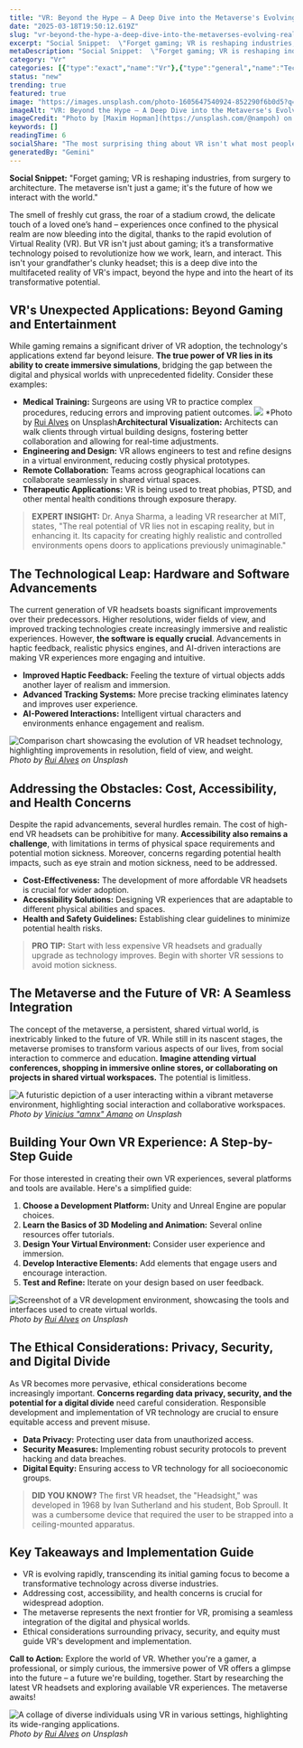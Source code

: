 ```yaml
---
title: "VR: Beyond the Hype – A Deep Dive into the Metaverse's Evolving Reality"
date: "2025-03-18T19:50:12.619Z"
slug: "vr-beyond-the-hype-a-deep-dive-into-the-metaverses-evolving-reality"
excerpt: "Social Snippet:  \"Forget gaming; VR is reshaping industries, from surgery to architecture. The metaverse isn't just a game; it's the future of how we interact with the world.\""
metaDescription: "Social Snippet:  \"Forget gaming; VR is reshaping industries, from surgery to architecture. The metaverse isn't just a game; it's the future of how we inter..."
category: "Vr"
categories: [{"type":"exact","name":"Vr"},{"type":"general","name":"Technology"},{"type":"medium","name":"Human-Computer Interaction"},{"type":"specific","name":"3D Modeling"},{"type":"niche","name":"Haptic Feedback"}]
status: "new"
trending: true
featured: true
image: "https://images.unsplash.com/photo-1605647540924-852290f6b0d5?q=85&w=1200&fit=max&fm=webp&auto=compress"
imageAlt: "VR: Beyond the Hype – A Deep Dive into the Metaverse's Evolving Reality"
imageCredit: "Photo by [Maxim Hopman](https://unsplash.com/@nampoh) on Unsplash"
keywords: []
readingTime: 6
socialShare: "The most surprising thing about VR isn't what most people think. Find out what experts really say about this game-changing topic."
generatedBy: "Gemini"
---
```




**Social Snippet:**  "Forget gaming; VR is reshaping industries, from surgery to architecture. The metaverse isn't just a game; it's the future of how we interact with the world."

The smell of freshly cut grass, the roar of a stadium crowd, the delicate touch of a loved one’s hand – experiences once confined to the physical realm are now bleeding into the digital, thanks to the rapid evolution of Virtual Reality (VR).  But VR isn't just about gaming; it’s a transformative technology poised to revolutionize how we work, learn, and interact. This isn't your grandfather's clunky headset; this is a deep dive into the multifaceted reality of VR's impact, beyond the hype and into the heart of its transformative potential.

## VR's Unexpected Applications: Beyond Gaming and Entertainment

While gaming remains a significant driver of VR adoption, the technology's applications extend far beyond leisure.  **The true power of VR lies in its ability to create immersive simulations**, bridging the gap between the digital and physical worlds with unprecedented fidelity.  Consider these examples:

*   **Medical Training:** Surgeons are using VR to practice complex procedures, reducing errors and improving patient outcomes.  ![   ](https://images.unsplash.com/photo-1667498606907-1f53824a8105?q=85&w=1200&fit=max&fm=webp&auto=compress)
*Photo by [Rui Alves](https://unsplash.com/@asfotosde1enorme) on Unsplash**Architectural Visualization:** Architects can walk clients through virtual building designs, fostering better collaboration and allowing for real-time adjustments.
*   **Engineering and Design:**  VR allows engineers to test and refine designs in a virtual environment, reducing costly physical prototypes.
*   **Remote Collaboration:** Teams across geographical locations can collaborate seamlessly in shared virtual spaces.
*   **Therapeutic Applications:** VR is being used to treat phobias, PTSD, and other mental health conditions through exposure therapy.

> **EXPERT INSIGHT:**  Dr. Anya Sharma, a leading VR researcher at MIT, states, "The real potential of VR lies not in escaping reality, but in enhancing it.  Its capacity for creating highly realistic and controlled environments opens doors to applications previously unimaginable."

## The Technological Leap: Hardware and Software Advancements

The current generation of VR headsets boasts significant improvements over their predecessors.  Higher resolutions, wider fields of view, and improved tracking technologies create increasingly immersive and realistic experiences.  However, **the software is equally crucial**.  Advancements in haptic feedback, realistic physics engines, and AI-driven interactions are making VR experiences more engaging and intuitive.

*   **Improved Haptic Feedback:**  Feeling the texture of virtual objects adds another layer of realism and immersion.
*   **Advanced Tracking Systems:** More precise tracking eliminates latency and improves user experience.
*   **AI-Powered Interactions:**  Intelligent virtual characters and environments enhance engagement and realism.

![Comparison chart showcasing the evolution of VR headset technology, highlighting improvements in resolution, field of view, and weight.](https://images.unsplash.com/photo-1667498607319-7b08208c1a9a?q=85&w=1200&fit=max&fm=webp&auto=compress)
*Photo by [Rui Alves](https://unsplash.com/@asfotosde1enorme) on Unsplash*

## Addressing the Obstacles: Cost, Accessibility, and Health Concerns

Despite the rapid advancements, several hurdles remain.  The cost of high-end VR headsets can be prohibitive for many.  **Accessibility also remains a challenge**, with limitations in terms of physical space requirements and potential motion sickness.  Moreover, concerns regarding potential health impacts, such as eye strain and motion sickness, need to be addressed.

*   **Cost-Effectiveness:**  The development of more affordable VR headsets is crucial for wider adoption.
*   **Accessibility Solutions:**  Designing VR experiences that are adaptable to different physical abilities and spaces.
*   **Health and Safety Guidelines:**  Establishing clear guidelines to minimize potential health risks.

> **PRO TIP:**  Start with less expensive VR headsets and gradually upgrade as technology improves. Begin with shorter VR sessions to avoid motion sickness.

## The Metaverse and the Future of VR: A Seamless Integration

The concept of the metaverse, a persistent, shared virtual world, is inextricably linked to the future of VR.  While still in its nascent stages, the metaverse promises to transform various aspects of our lives, from social interaction to commerce and education.  **Imagine attending virtual conferences, shopping in immersive online stores, or collaborating on projects in shared virtual workspaces.**  The potential is limitless.

![A futuristic depiction of a user interacting within a vibrant metaverse environment, highlighting social interaction and collaborative workspaces.](https://images.unsplash.com/photo-1617802690658-1173a812650d?q=85&w=1200&fit=max&fm=webp&auto=compress)
*Photo by [Vinicius "amnx" Amano](https://unsplash.com/@viniciusamano) on Unsplash*

## Building Your Own VR Experience: A Step-by-Step Guide

For those interested in creating their own VR experiences, several platforms and tools are available.  Here's a simplified guide:

1.  **Choose a Development Platform:**  Unity and Unreal Engine are popular choices.
2.  **Learn the Basics of 3D Modeling and Animation:**  Several online resources offer tutorials.
3.  **Design Your Virtual Environment:**  Consider user experience and immersion.
4.  **Develop Interactive Elements:**  Add elements that engage users and encourage interaction.
5.  **Test and Refine:**  Iterate on your design based on user feedback.

![Screenshot of a VR development environment, showcasing the tools and interfaces used to create virtual worlds.](https://images.unsplash.com/photo-1667498607633-33e8a3f070d8?q=85&w=1200&fit=max&fm=webp&auto=compress)
*Photo by [Rui Alves](https://unsplash.com/@asfotosde1enorme) on Unsplash*

## The Ethical Considerations: Privacy, Security, and Digital Divide

As VR becomes more pervasive, ethical considerations become increasingly important.  **Concerns regarding data privacy, security, and the potential for a digital divide** need careful consideration.  Responsible development and implementation of VR technology are crucial to ensure equitable access and prevent misuse.

*   **Data Privacy:**  Protecting user data from unauthorized access.
*   **Security Measures:**  Implementing robust security protocols to prevent hacking and data breaches.
*   **Digital Equity:**  Ensuring access to VR technology for all socioeconomic groups.

> **DID YOU KNOW?**  The first VR headset, the "Headsight," was developed in 1968 by Ivan Sutherland and his student, Bob Sproull.  It was a cumbersome device that required the user to be strapped into a ceiling-mounted apparatus.

## Key Takeaways and Implementation Guide

*   VR is evolving rapidly, transcending its initial gaming focus to become a transformative technology across diverse industries.
*   Addressing cost, accessibility, and health concerns is crucial for widespread adoption.
*   The metaverse represents the next frontier for VR, promising a seamless integration of the digital and physical worlds.
*   Ethical considerations surrounding privacy, security, and equity must guide VR's development and implementation.

**Call to Action:**  Explore the world of VR.  Whether you're a gamer, a professional, or simply curious, the immersive power of VR offers a glimpse into the future – a future we're building, together.  Start by researching the latest VR headsets and exploring available VR experiences.  The metaverse awaits!

![A collage of diverse individuals using VR in various settings, highlighting its wide-ranging applications.](https://images.unsplash.com/photo-1667498606065-d97a16bea80b?q=85&w=1200&fit=max&fm=webp&auto=compress)
*Photo by [Rui Alves](https://unsplash.com/@asfotosde1enorme) on Unsplash*


<div class="reading-progress-container">
  <div id="reading-progress" class="reading-progress"></div>
</div>
